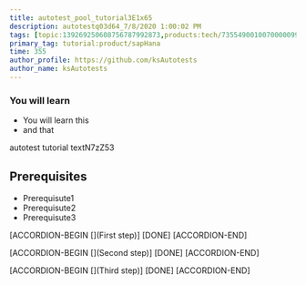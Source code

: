 ```yaml
---
title: autotest_pool_tutorial3E1x65
description: autotestq03d64_7/8/2020 1:00:02 PM
tags: [topic:139269250608756787992873,products:tech/73554900100700000996,tutorial:experience/advanced]
primary_tag: tutorial:product/sapHana
time: 355
author_profile: https://github.com/ksAutotests
author_name: ksAutotests
---
```

### You will learn
- You will learn this
- and that

autotest tutorial textN7zZ53

## Prerequisites
- Prerequisute1
- Prerequisute2
- Prerequisute3

[ACCORDION-BEGIN [](First step)]
[DONE]
[ACCORDION-END]

[ACCORDION-BEGIN [](Second step)]
[DONE]
[ACCORDION-END]

[ACCORDION-BEGIN [](Third step)]
[DONE]
[ACCORDION-END]

